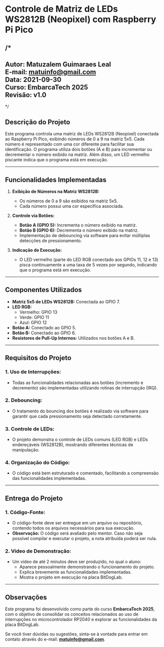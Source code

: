 # Controle de Matriz de LEDs WS2812B (Neopixel) com Raspberry Pi Pico

/*  
-----------------------------
**Autor:** Matuzalem Guimaraes Leal  
**E-mail:** matuinfo@gmail.com  
**Data:** 2021-09-30  
**Curso:** EmbarcaTech 2025  
**Revisão:** v1.0  
-----------------------------
*/

## Descrição do Projeto

Este programa controla uma matriz de LEDs WS2812B (Neopixel) conectada ao Raspberry Pi Pico, exibindo números de 0 a 9 na matriz 5x5. Cada número é representado com uma cor diferente para facilitar sua identificação. O programa utiliza dois botões (A e B) para incrementar ou decrementar o número exibido na matriz. Além disso, um LED vermelho piscante indica que o programa está em execução.

---

## Funcionalidades Implementadas

1. **Exibição de Números na Matriz WS2812B:**
   - Os números de 0 a 9 são exibidos na matriz 5x5.
   - Cada número possui uma cor específica associada.

2. **Controle via Botões:**
   - **Botão A (GPIO 5):** Incrementa o número exibido na matriz.
   - **Botão B (GPIO 6):** Decrementa o número exibido na matriz.
   - Implementação de debouncing via software para evitar múltiplas detecções de pressionamento.

3. **Indicação de Execução:**
   - O LED vermelho (parte do LED RGB conectado aos GPIOs 11, 12 e 13) pisca continuamente a uma taxa de 5 vezes por segundo, indicando que o programa está em execução.

---

## Componentes Utilizados

- **Matriz 5x5 de LEDs WS2812B:** Conectada ao GPIO 7.
- **LED RGB:** 
  - Vermelho: GPIO 13
  - Verde: GPIO 11
  - Azul: GPIO 12
- **Botão A:** Conectado ao GPIO 5.
- **Botão B:** Conectado ao GPIO 6.
- **Resistores de Pull-Up Internos:** Utilizados nos botões A e B.

---

## Requisitos do Projeto

### 1. Uso de Interrupções:
- Todas as funcionalidades relacionadas aos botões (incremento e decremento) são implementadas utilizando rotinas de interrupção (IRQ).

### 2. Debouncing:
- O tratamento do bouncing dos botões é realizado via software para garantir que cada pressionamento seja detectado corretamente.

### 3. Controle de LEDs:
- O projeto demonstra o controle de LEDs comuns (LED RGB) e LEDs endereçáveis (WS2812B), mostrando diferentes técnicas de manipulação.

### 4. Organização do Código:
- O código está bem estruturado e comentado, facilitando a compreensão das funcionalidades implementadas.

---

## Entrega do Projeto

### 1. Código-Fonte:
- O código-fonte deve ser entregue em um arquivo ou repositório, contendo todos os arquivos necessários para sua execução.
- **Observação:** O código será avaliado pelo mentor. Caso não seja possível compilar e executar o projeto, a nota atribuída poderá ser nula.

### 2. Vídeo de Demonstração:
- Um vídeo de até 2 minutos deve ser produzido, no qual o aluno:
  - Aparece pessoalmente demonstrando o funcionamento do projeto.
  - Explica brevemente as funcionalidades implementadas.
  - Mostra o projeto em execução na placa BitDogLab.

---

## Observações

Este programa foi desenvolvido como parte do curso **EmbarcaTech 2025**, com o objetivo de consolidar os conceitos relacionados ao uso de interrupções no microcontrolador RP2040 e explorar as funcionalidades da placa BitDogLab.

Se você tiver dúvidas ou sugestões, sinta-se à vontade para entrar em contato através do e-mail: **matuinfo@gmail.com**.